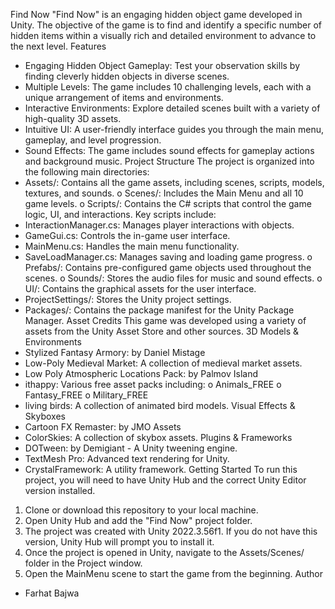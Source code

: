 Find Now
"Find Now" is an engaging hidden object game developed in Unity. The objective of the game is to find and identify a specific number of hidden items within a visually rich and detailed environment to advance to the next level.
Features
* Engaging Hidden Object Gameplay: Test your observation skills by finding cleverly hidden objects in diverse scenes.
* Multiple Levels: The game includes 10 challenging levels, each with a unique arrangement of items and environments.
* Interactive Environments: Explore detailed scenes built with a variety of high-quality 3D assets.
* Intuitive UI: A user-friendly interface guides you through the main menu, gameplay, and level progression.
* Sound Effects: The game includes sound effects for gameplay actions and background music.
Project Structure
The project is organized into the following main directories:
* Assets/: Contains all the game assets, including scenes, scripts, models, textures, and sounds.
o Scenes/: Includes the Main Menu and all 10 game levels.
o Scripts/: Contains the C# scripts that control the game logic, UI, and interactions. Key scripts include:
* InteractionManager.cs: Manages player interactions with objects.
* GameGui.cs: Controls the in-game user interface.
* MainMenu.cs: Handles the main menu functionality.
* SaveLoadManager.cs: Manages saving and loading game progress.
o Prefabs/: Contains pre-configured game objects used throughout the scenes.
o Sounds/: Stores the audio files for music and sound effects.
o UI/: Contains the graphical assets for the user interface.
* ProjectSettings/: Stores the Unity project settings.
* Packages/: Contains the package manifest for the Unity Package Manager.
Asset Credits
This game was developed using a variety of assets from the Unity Asset Store and other sources.
3D Models & Environments
* Stylized Fantasy Armory: by Daniel Mistage
* Low-Poly Medieval Market: A collection of medieval market assets.
* Low Poly Atmospheric Locations Pack: by Palmov Island
* ithappy: Various free asset packs including:
o Animals_FREE
o Fantasy_FREE
o Military_FREE
* living birds: A collection of animated bird models.
Visual Effects & Skyboxes
* Cartoon FX Remaster: by JMO Assets
* ColorSkies: A collection of skybox assets.
Plugins & Frameworks
* DOTween: by Demigiant - A Unity tweening engine.
* TextMesh Pro: Advanced text rendering for Unity.
* CrystalFramework: A utility framework.
Getting Started
To run this project, you will need to have Unity Hub and the correct Unity Editor version installed.
1. Clone or download this repository to your local machine.
2. Open Unity Hub and add the "Find Now" project folder.
3. The project was created with Unity 2022.3.56f1. If you do not have this version, Unity Hub will prompt you to install it.
4. Once the project is opened in Unity, navigate to the Assets/Scenes/ folder in the Project window.
5. Open the MainMenu scene to start the game from the beginning.
Author
* Farhat Bajwa


